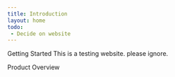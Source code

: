 ```yaml
---
title: Introduction
layout: home
todo:
 - Decide on website
---
```

Getting Started
This is a testing website. please ignore.

Product Overview
